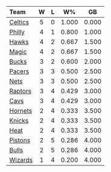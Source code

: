 | Team                            |  W  |  L  |  W%   |  GB   |
|:--------------------------------|:---:|:---:|:-----:|:-----:|
| [Celtics](/r/bostonceltics)     |  5  |  0  | 1.000 | 0.000 |
| [Philly](/r/sixers)             |  4  |  1  | 0.800 | 1.000 |
| [Hawks](/r/AtlantaHawks)        |  4  |  2  | 0.667 | 1.500 |
| [Magic](/r/OrlandoMagic)        |  4  |  2  | 0.667 | 1.500 |
| [Bucks](/r/MkeBucks)            |  3  |  2  | 0.600 | 2.000 |
| [Pacers](/r/pacers)             |  3  |  3  | 0.500 | 2.500 |
| [Nets](/r/GoNets)               |  3  |  3  | 0.500 | 2.500 |
| [Raptors](/r/torontoraptors)    |  3  |  4  | 0.429 | 3.000 |
| [Cavs](/r/clevelandcavs)        |  3  |  4  | 0.429 | 3.000 |
| [Hornets](/r/CharlotteHornets)  |  2  |  4  | 0.333 | 3.500 |
| [Knicks](/r/NYKnicks)           |  2  |  4  | 0.333 | 3.500 |
| [Heat](/r/heat)                 |  2  |  4  | 0.333 | 3.500 |
| [Pistons](/r/DetroitPistons)    |  2  |  5  | 0.286 | 4.000 |
| [Bulls](/r/chicagobulls)        |  2  |  5  | 0.286 | 4.000 |
| [Wizards](/r/washingtonwizards) |  1  |  4  | 0.200 | 4.000 |
